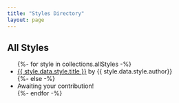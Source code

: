 ```yaml
---
title: "Styles Directory"
layout: page
---
```


## All Styles

<ul class="features">
{%- for style in collections.allStyles -%}
	<li>
		<span>
			<a href="/styles/{{ style.data.style.title | slug }}">{{ style.data.style.title }}<span aria-hidden="true"></span></a>
			<span>by {{ style.data.style.author}}</span>
		</span>
	</li>
{%- else -%}
	<li class="empty">
		<span>
			Awaiting your contribution!
		</span>
	</li>
{%- endfor -%}
</ul>
